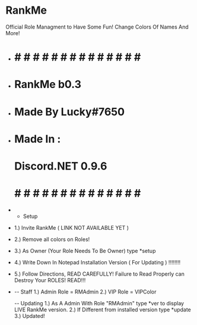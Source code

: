 # RankMe
Official Role Managment to Have Some Fun! Change Colors Of Names And More!

-  # # # # # # # # # # # # # # # #  
- #         RankMe b0.3            #
- #         Made By Lucky#7650     #
- #       Made In :                #
  #       Discord.NET 0.9.6        #
   # # # # # # # # # # # # # # # # 
  
-  - Setup
-  1.) Invite RankMe ( LINK NOT AVAILABLE YET )
-  2.) Remove all colors on Roles!
-  3.) As Owner (Your Role Needs To Be Owner) type *setup
-  4.) Write Down In Notepad Installation Version ( For Updating ) !!!!!!!!
-  5.) Follow Directions, READ CAREFULLY! Failure to Read Properly can Destroy Your ROLES! READ!!!
-  
  -- Staff
  1.) Admin Role = RMAdmin
  2.) VIP Role = VIPColor
  
  -- Updating
  1.) As A Admin With Role "RMAdmin" type *ver to display LIVE RankMe version.
  2.) If Different from installed version type *update
  3.) Updated!
  
